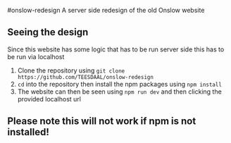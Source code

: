 #onslow-redesign
A server side redesign of the old Onslow website

## Seeing the design
Since this website has some logic that has to be run server side this has to be run via localhost
1. Clone the repository using `git clone https://github.com/TEESDAAL/onslow-redesign`
2. `cd` into the repository then install the npm packages using `npm install`
3. The website can then be seen using `npm run dev` and then clicking the provided localhost url

## Please note this will not work if npm is not installed!
